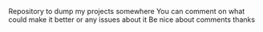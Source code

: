 Repository to dump my projects somewhere 
You can comment on what could make it better or any issues about it
Be nice about comments thanks
